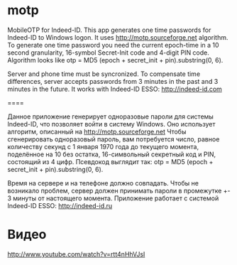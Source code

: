 motp
====

MobileOTP for Indeed-ID. This app generates one time passwords for Indeed-ID to Windows logon.
It uses http://motp.sourceforge.net algorithm.
To generate one time password you need the current epoch-time in a 10 second granularity, 16-symbol Secret-Init code and 4-digit PIN code.
Algorithm looks like otp = MD5 (epoch + secret_init + pin).substring(0, 6).

Server and phone time must be syncronized. To compensate time differences, server accepts passwords from 3 minutes in the past and 3 minutes in the future.
It works with Indeed-ID ESSO: http://indeed-id.com

====

Данное приложение генерирует одноразовые пароли для системы Indeed-ID, что позволяет войти в систему  Windows.
Оно использует алгоритм, описанный на http://motp.sourceforge.net
Чтобы сгенерировать одноразовый пароль, вам потребуется число, равное количеству секунд с 1 января 1970 года до текущего момента, поделённое на 10 без остатка, 16-символьный секретный код и PIN, состоящий из 4 цифр.
Псевдокод выглядит так: otp = MD5 (epoch + secret_init + pin).substring(0, 6).

Время на сервере и на телефоне должно совпадать. Чтобы не возникало проблем, сервер должен принимать пароли в промежутке +- 3 минуты от настоящего момента.
Приложение работает с системой Indeed-ID ESSO: http://indeed-id.ru

Видео
====
http://www.youtube.com/watch?v=rtt4nHhVJsI
